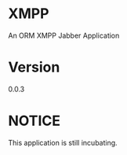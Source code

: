 # XMPP
An ORM XMPP Jabber Application

# Version
0.0.3

# NOTICE
This application is still incubating.